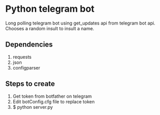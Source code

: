 Python telegram bot
=======================
Long polling telegram bot using get_updates api from telegram bot api. Chooses a random insult to insult a name.

Dependencies
---------------------
1. requests
2. json
3. configparser

Steps to create
------------------
1. Get token from botfather on telegram
2. Edit botConfig.cfg file to replace token
3. $ python server.py
